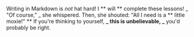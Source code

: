 Writing in Markdown is _not_ hat hard!
I ** will ** complete these lessons!
_ "Of course," _ she whispered. Then, she shouted: "All I need is a ** little moxie!" **
If you're thinking to yourself, **_ this is unbelievable, _** you'd probably be right.
